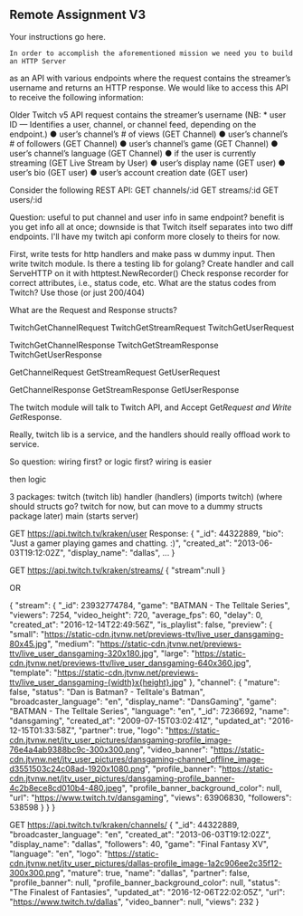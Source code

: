## Remote Assignment V3


Your instructions go here. 

	In order to accomplish the aforementioned mission we need you to build an HTTP Server
as an API with various endpoints where the request contains the streamer’s username and
returns an HTTP response. We would like to access this API to receive the following information:


Older Twitch v5 API
request contains the streamer’s username (NB: * user ID — Identifies a user, channel,
 or channel feed, depending on the endpoint.)
● user’s channel’s # of views (GET Channel)
● user’s channel’s # of followers (GET Channel)
● user’s channel’s game (GET Channel)
● user’s channel’s language (GET Channel)
● if the user is currently streaming (GET Live Stream by User)
● user’s display name (GET user)
● user’s bio (GET user)
● user’s account creation date (GET user)

Consider the following REST API:
GET channels/:id
GET streams/:id
GET users/:id

Question: useful to put channel and user info in same endpoint? benefit is you get info all at once; downside
is that Twitch itself separates into two diff endpoints. I'll have my twitch api conform more closely to theirs
for now.

First, write tests for http handlers and make pass w dummy input.
Then write twitch module.
Is there a testing lib for golang? 
Create handler and call ServeHTTP on it with httptest.NewRecorder()
Check response recorder for correct attributes, i.e., status code, etc.
What are the status codes from Twitch? Use those (or just 200/404)

What are the Request and Response structs?

TwitchGetChannelRequest
TwitchGetStreamRequest
TwitchGetUserRequest

TwitchGetChannelResponse
TwitchGetStreamResponse
TwitchGetUserResponse

GetChannelRequest
GetStreamRequest
GetUserRequest

GetChannelResponse
GetStreamResponse
GetUserResponse

The twitch module will talk to Twitch API, and Accept Get*Request and Write 
Get*Response.

Really, twitch lib is a service, and the handlers should really offload work to 
service.

So question: wiring first? or logic first?
wiring is easier

then logic

3 packages:
twitch (twitch lib)
handler (handlers)  (imports twitch) (where should structs go? twitch for now, but
can move to a dummy structs package later)
main (starts server)

GET https://api.twitch.tv/kraken/user
Response:
{
    "_id": 44322889,
    "bio": "Just a gamer playing games and chatting. :)",
    "created_at": "2013-06-03T19:12:02Z",
    "display_name": "dallas",
   ...
}

GET https://api.twitch.tv/kraken/streams/<channel ID>
{
   "stream":null
}

OR 

{
   "stream": {
      "_id": 23932774784,
      "game": "BATMAN - The Telltale Series",
      "viewers": 7254,
      "video_height": 720,
      "average_fps": 60,
      "delay": 0,
      "created_at": "2016-12-14T22:49:56Z",
      "is_playlist": false,
      "preview": {
         "small": "https://static-cdn.jtvnw.net/previews-ttv/live_user_dansgaming-80x45.jpg",
         "medium": "https://static-cdn.jtvnw.net/previews-ttv/live_user_dansgaming-320x180.jpg",
         "large": "https://static-cdn.jtvnw.net/previews-ttv/live_user_dansgaming-640x360.jpg",
         "template": "https://static-cdn.jtvnw.net/previews-ttv/live_user_dansgaming-{width}x{height}.jpg"
      },
      "channel": {
         "mature": false,
         "status": "Dan is Batman? - Telltale's Batman",
         "broadcaster_language": "en",
         "display_name": "DansGaming",
         "game": "BATMAN - The Telltale Series",
         "language": "en",
         "_id": 7236692,
         "name": "dansgaming",
         "created_at": "2009-07-15T03:02:41Z",
         "updated_at": "2016-12-15T01:33:58Z",
         "partner": true,
         "logo": "https://static-cdn.jtvnw.net/jtv_user_pictures/dansgaming-profile_image-76e4a4ab9388bc9c-300x300.png",
         "video_banner": "https://static-cdn.jtvnw.net/jtv_user_pictures/dansgaming-channel_offline_image-d3551503c24c08ad-1920x1080.png",
         "profile_banner": "https://static-cdn.jtvnw.net/jtv_user_pictures/dansgaming-profile_banner-4c2b8ece8cd010b4-480.jpeg",
         "profile_banner_background_color": null,
         "url": "https://www.twitch.tv/dansgaming",
         "views": 63906830,
         "followers": 538598
      }
   }
}

GET https://api.twitch.tv/kraken/channels/<channel ID>
{
    "_id": 44322889,
    "broadcaster_language": "en",
    "created_at": "2013-06-03T19:12:02Z",
    "display_name": "dallas",
    "followers": 40,
    "game": "Final Fantasy XV",
    "language": "en",
    "logo": "https://static-cdn.jtvnw.net/jtv_user_pictures/dallas-profile_image-1a2c906ee2c35f12-300x300.png",
    "mature": true,
    "name": "dallas",
    "partner": false,
    "profile_banner": null,
    "profile_banner_background_color": null,
    "status": "The Finalest of Fantasies",
    "updated_at": "2016-12-06T22:02:05Z",
    "url": "https://www.twitch.tv/dallas",
    "video_banner": null,
    "views": 232
}

